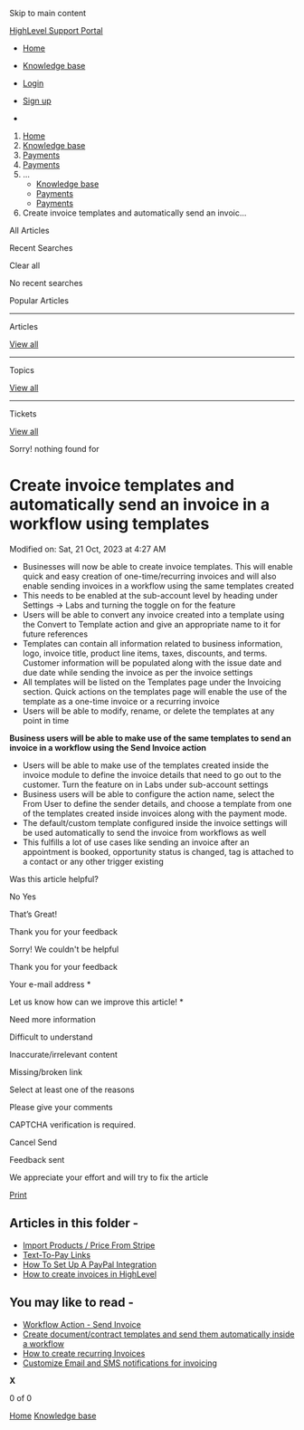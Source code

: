 Skip to main content

[ HighLevel Support Portal ](https://help.gohighlevel.com)

  * [ Home ](/support/home)
  * [ Knowledge base ](/support/solutions)

  * [Login](/support/login)
  * [Sign up](/support/signup)
  * 

  1. [Home](/support/home)
  2. [Knowledge base](/support/solutions)
  3. [Payments](/support/solutions/155000000067)
  4. [Payments](/support/solutions/folders/48000682654)
  5. ... 
     * [Knowledge base](/support/solutions)
     * [Payments](/support/solutions/155000000067)
     * [Payments](/support/solutions/folders/48000682654)
  6. Create invoice templates and automatically send an invoic...

All  Articles 

Recent Searches

Clear all

No recent searches

Popular Articles

* * *

Articles

[View all](/support/search/solutions)

* * *

Topics

[View all](/support/search/topics)

* * *

Tickets

[View all](/support/search/tickets)

Sorry! nothing found for   

# Create invoice templates and automatically send an invoice in a workflow using templates

Modified on: Sat, 21 Oct, 2023 at 4:27 AM

  * Businesses will now be able to create invoice templates. This will enable quick and easy creation of one-time/recurring invoices and will also enable sending invoices in a workflow using the same templates created
  * This needs to be enabled at the sub-account level by heading under Settings -> Labs and turning the toggle on for the feature
  * Users will be able to convert any invoice created into a template using the Convert to Template action and give an appropriate name to it for future references
  * Templates can contain all information related to business information, logo, invoice title, product line items, taxes, discounts, and terms. Customer information will be populated along with the issue date and due date while sending the invoice as per the invoice settings
  * All templates will be listed on the Templates page under the Invoicing section. Quick actions on the templates page will enable the use of the template as a one-time invoice or a recurring invoice
  * Users will be able to modify, rename, or delete the templates at any point in time

**Business users will be able to make use of the same templates to send an invoice in a workflow using the Send Invoice action**  

  * Users will be able to make use of the templates created inside the invoice module to define the invoice details that need to go out to the customer. Turn the feature on in Labs under sub-account settings
  * Business users will be able to configure the action name, select the From User to define the sender details, and choose a template from one of the templates created inside invoices along with the payment mode.
  * The default/custom template configured inside the invoice settings will be used automatically to send the invoice from workflows as well
  * This fulfills a lot of use cases like sending an invoice after an appointment is booked, opportunity status is changed, tag is attached to a contact or any other trigger existing

Was this article helpful?

No  Yes 

That’s Great!

Thank you for your feedback

Sorry! We couldn't be helpful

Thank you for your feedback

Your e-mail address *

Let us know how can we improve this article! *

Need more information 

Difficult to understand 

Inaccurate/irrelevant content 

Missing/broken link 

Select at least one of the reasons 

Please give your comments 

CAPTCHA verification is required. 

Cancel  Send 

Feedback sent

We appreciate your effort and will try to fix the article

[Print](javascript:print\(\))

## Articles in this folder -

  * [Import Products / Price From Stripe](/support/solutions/articles/48001202184-import-products-price-from-stripe)
  * [Text-To-Pay Links](/support/solutions/articles/48001202185-text-to-pay-links)
  * [How To Set Up A PayPal Integration](/support/solutions/articles/48001204158-how-to-set-up-a-paypal-integration)
  * [How to create invoices in HighLevel](/support/solutions/articles/48001208702-how-to-create-invoices-in-highlevel)

## You may like to read -

  * [Workflow Action - Send Invoice](/support/solutions/articles/155000003494-workflow-action-send-invoice)
  * [Create document/contract templates and send them automatically inside a workflow](/support/solutions/articles/155000001301-create-document-contract-templates-and-send-them-automatically-inside-a-workflow)
  * [How to create recurring Invoices](/support/solutions/articles/48001219440-how-to-create-recurring-invoices)
  * [Customize Email and SMS notifications for invoicing](/support/solutions/articles/48001236926-customize-email-and-sms-notifications-for-invoicing)

**X**

0 of 0 []()

[Home](/support/home) [Knowledge base](/support/solutions)
